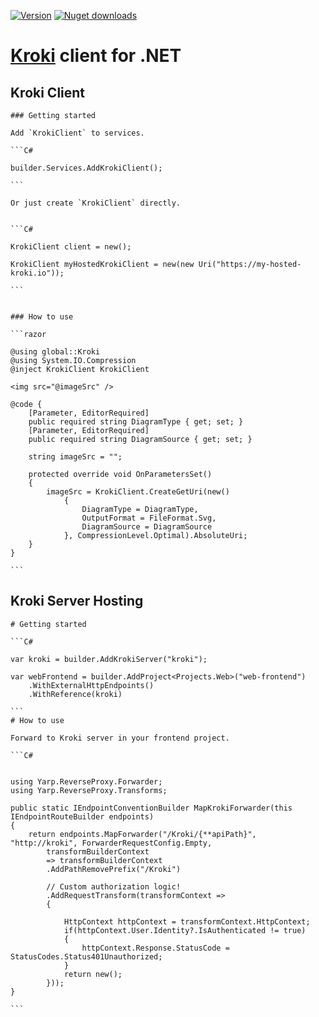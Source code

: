 [![Version](https://img.shields.io/nuget/v/Kroki?logo=nuget&style=flat-square)](https://www.nuget.org/packages/RamType0.Markdig.Renderers.MudBlazor/)
[![Nuget downloads](https://img.shields.io/nuget/dt/Kroki?label=nuget%20downloads&logo=nuget&style=flat-square)](https://www.nuget.org/packages/RamType0.Markdig.Renderers.MudBlazor/)  
# [Kroki](https://github.com/yuzutech/kroki) client for .NET

## Kroki Client

    ### Getting started

    Add `KrokiClient` to services.

    ```C#

    builder.Services.AddKrokiClient();

    ```

    Or just create `KrokiClient` directly.


    ```C#

    KrokiClient client = new();

    KrokiClient myHostedKrokiClient = new(new Uri("https://my-hosted-kroki.io"));

    ```


    ### How to use

    ```razor

    @using global::Kroki
    @using System.IO.Compression
    @inject KrokiClient KrokiClient

    <img src="@imageSrc" />

    @code {
        [Parameter, EditorRequired]
        public required string DiagramType { get; set; }
        [Parameter, EditorRequired]
        public required string DiagramSource { get; set; }

        string imageSrc = "";

        protected override void OnParametersSet()
        {
            imageSrc = KrokiClient.CreateGetUri(new()
                {
                    DiagramType = DiagramType,
                    OutputFormat = FileFormat.Svg,
                    DiagramSource = DiagramSource
                }, CompressionLevel.Optimal).AbsoluteUri;
        }
    }

    ```
## Kroki Server Hosting

    # Getting started

    ```C#

    var kroki = builder.AddKrokiServer("kroki");

    var webFrontend = builder.AddProject<Projects.Web>("web-frontend")
        .WithExternalHttpEndpoints()
        .WithReference(kroki)

    ```
    # How to use
    
    Forward to Kroki server in your frontend project.

    ```C#

    
    using Yarp.ReverseProxy.Forwarder;
    using Yarp.ReverseProxy.Transforms;

    public static IEndpointConventionBuilder MapKrokiForwarder(this IEndpointRouteBuilder endpoints)
    {
        return endpoints.MapForwarder("/Kroki/{**apiPath}", "http://kroki", ForwarderRequestConfig.Empty,
            transformBuilderContext
            => transformBuilderContext
            .AddPathRemovePrefix("/Kroki")
            
            // Custom authorization logic!
            .AddRequestTransform(transformContext =>
            {

                HttpContext httpContext = transformContext.HttpContext;
                if(httpContext.User.Identity?.IsAuthenticated != true)
                {
                    httpContext.Response.StatusCode = StatusCodes.Status401Unauthorized;
                }
                return new();
            }));
    }

    ```